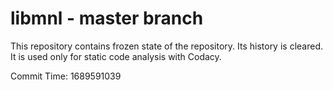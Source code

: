 # libmnl - master branch

This repository contains frozen state of the repository.
Its history is cleared. It is used only for static code
analysis with Codacy.

Commit Time: 1689591039